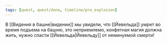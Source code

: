 ```yaml
---
tags: [quest, quest/done, timeline/pre_explosion]
---
```


В [[Видения в башне|видении]] мы увидели, что [[Йевельда]] умрет во время подъема на башню, это неприемлемо, конфетная магия должна жить, нужно спасти [[Йевельда|Йевельду]] от неминуемой смерти!
